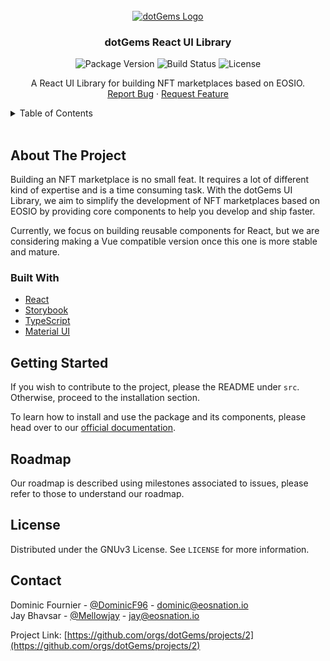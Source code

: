 <!-- PROJECT LOGO -->
<br />
<div align="center">
  <a href="https://github.com/dotGems">
    <img src="https://avatars.githubusercontent.com/u/75587337?s=200&v=4" alt="dotGems Logo">
  </a>

  <h3 align="center">dotGems React UI Library</h3>

![Package Version](https://img.shields.io/npm/v/@dotgems/ui?style=flat-square)
![Build Status](https://img.shields.io/cirrus/github/dotGems/gems-ui-library?style=flat-square)
![License](https://img.shields.io/npm/l/@dotgems/ui?style=flat-square)

  <p align="center">
    A React UI Library for building NFT marketplaces based on EOSIO.
    <br />
    <!-- <a href="https://github.com/othneildrew/Best-README-Template"><strong>Explore the docs »</strong></a>
    <br />
    <br />
    <a href="https://github.com/othneildrew/Best-README-Template">View Demo</a> 
    · -->
    <a href="https://github.com/dotGems/gems-ui-library/issues/new?assignees=&labels=bug&template=bug-report.md&title=">Report Bug</a>
    ·
    <a href="https://github.com/dotGems/gems-ui-library/issues/new?assignees=&labels=&template=feature-request.md&title=">Request Feature</a>
  </p>
</div>



<!-- TABLE OF CONTENTS -->
<details>
  <summary>Table of Contents</summary>
  <ol>
    <li>
      <a href="#about-the-project">About The Project</a>
      <ul>
        <li><a href="#built-with">Built With</a></li>
      </ul>
    </li>
    <li>
      <a href="#getting-started">Getting Started</a>
      <ul>
        <li><a href="#prerequisites">Prerequisites</a></li>
        <li><a href="#installation">Installation</a></li>
      </ul>
    </li>
    <li><a href="#usage">Usage</a></li>
    <li><a href="#roadmap">Roadmap</a></li>
    <li><a href="#contributing">Contributing</a></li>
    <li><a href="#license">License</a></li>
    <li><a href="#contact">Contact</a></li>
    <li><a href="#acknowledgments">Acknowledgments</a></li>
  </ol>
</details>

<br/>

<!-- ABOUT THE PROJECT -->
## About The Project

Building an NFT marketplace is no small feat. It requires a lot of different kind of expertise and is a time consuming task. With the dotGems UI Library, we aim to simplify the development of NFT marketplaces based on EOSIO by providing core components to help you develop and ship faster.

Currently, we focus on building reusable components for React, but we are considering making a Vue compatible version once this one is more stable and mature.

### Built With

* [React](https://reactjs.org/)
* [Storybook](https://storybook.js.org/)
* [TypeScript](https://www.typescriptlang.org/)
* [Material UI](https://mui.com/)

## Getting Started

If you wish to contribute to the project, please the README under `src`. Otherwise, proceed to the installation section.

To learn how to install and use the package and its components, please head over to our [official documentation](https://dotgems.github.io/gems-ui-library).

## Roadmap

Our roadmap is described using milestones associated to issues, please refer to those to understand our roadmap.

<!-- LICENSE -->
## License

Distributed under the GNUv3 License. See `LICENSE` for more information.


<!-- CONTACT -->
## Contact

Dominic Fournier - [@DominicF96](https://github.com/DominicF96) - dominic@eosnation.io<br/>
Jay Bhavsar - [@Mellowjay](https://github.com/mellowjayb) - jay@eosnation.io

Project Link: [https://github.com/orgs/dotGems/projects/2](https://github.com/orgs/dotGems/projects/2)